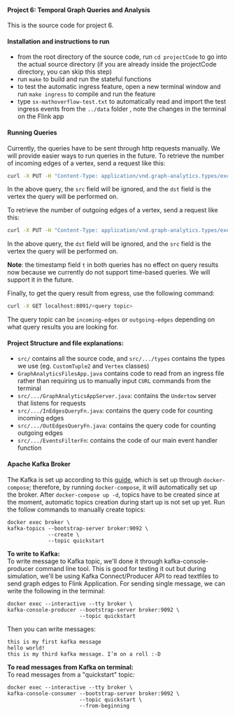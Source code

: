 #### Project 6: Temporal Graph Queries and Analysis
This is the source code for project 6.

#### Installation and instructions to run
* from the root directory of the source code, run `cd projectCode` to go into the actual source directory (if you are already inside the projectCode directory, you can skip this step)
* run `make` to build and run the stateful functions
* to test the automatic ingress feature, open a new terminal window and run `make ingress` to compile and run the feature
* type `sx-mathoverflow-test.txt` to automatically read and import the test ingress events from the `../data` folder , note the changes in the terminal on the Flink app
#### Running Queries
Currently, the queries have to be sent through http requests manually. We will provide easier ways to run queries in the future.
To retrieve the number of incoming edges of a vertex, send a request like this:
```bash
curl -X PUT -H "Content-Type: application/vnd.graph-analytics.types/execute" -d '{"task": "GET_IN_EDGES", "src": 2, "dst": 3, "t": 12344}' localhost:8090/graph-analytics.fns/filter/1
```
In the above query, the `src` field will be ignored, and the `dst` field is the vertex the query will be performed on.

To retrieve the number of outgoing edges of a vertex, send a request like this:
```bash
curl -X PUT -H "Content-Type: application/vnd.graph-analytics.types/execute" -d '{"task": "GET_OUT_EDGES", "src": 2, "dst": 3, "t": 12344}' localhost:8090/graph-analytics.fns/filter/1
```
In the above query, the `dst` field will be ignored, and the `src` field is the vertex the query will be performed on.

__Note__: the timestamp field `t` in both queries has no effect on query results now because we currently do not support time-based queries. We will support it in the future.

Finally, to get the query result from egress, use the following command:
```bash
curl -X GET localhost:8091/<query topic>
```
The query topic can be `incoming-edges` or `outgoing-edges` depending on what query results you are looking for.


#### Project Structure and file explanations:
* `src/` contains all the source code, and `src/.../types` contains the types we use (eg. `CustomTuple2` and `Vertex` classes)
* `GraphAnalyticsFilesApp.java` contains code to read from an ingress file rather than requiring us to manually input `CURL` commands from the terminal
* `src/.../GraphAnalyticsAppServer.java`: contains the `Undertow` server that listens for requests
* `src/.../InEdgesQueryFn.java`: contains the query code for counting incoming edges
* `src/.../OutEdgesQueryFn.java`: contains the query code for counting outgoing edges
* `src/.../EventsFilterFn`: contains the code of our main event handler function

#### Apache Kafka Broker
The Kafka is set up according to this [guide](https://developer.confluent.io/quickstart/kafka-docker/), which is set up through `docker-compose`; therefore, by running `docker-compose`, it will automatically set up the broker. After `docker-compose up -d`, topics have to be created since at the moment, automatic topics creation during start up is not set up yet. Run the follow commands to manually create topics:
```
docker exec broker \
kafka-topics --bootstrap-server broker:9092 \
             --create \
             --topic quickstart
```

**To write to Kafka:** <br>
To write message to Kafka topic, we'll done it through kafka-console-producer command line tool. This is good for testing it out but during simulation, we'll be using Kafka Connect/Producer API to read textfiles to send graph edges to Flink Application. For sending single message, we can write the following in the terminal:
```
docker exec --interactive --tty broker \
kafka-console-producer --bootstrap-server broker:9092 \
                       --topic quickstart
```
Then you can write messages:
```
this is my first kafka message
hello world!
this is my third kafka message. I’m on a roll :-D
```

**To read messages from Kafka on terminal:**<br>
To read messages from a "quickstart" topic:
```
docker exec --interactive --tty broker \
kafka-console-consumer --bootstrap-server broker:9092 \
                       --topic quickstart \
                       --from-beginning
```
